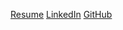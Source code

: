 [Resume](https://www.google.com)
[LinkedIn](https://www.linkedin.com/in/eli-jackson-a8974094)
[GitHub](https://github.com/elijj)